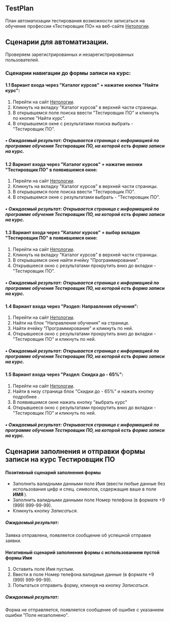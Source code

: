 <h2>TestPlan</h2>
<p>План автоматизации тестирования возможности записаться на обучение профессии «Тестировщик ПО» на веб-сайте <a href="https://netology.ru/">Нетологии</a>.</p>

<h2>Сценарии для автоматизации.</h2>

<p>Проверяем зарегистрированных и незарегистрированных пользователей.</p>

<h3>Сценарии навигации до формы записи на курс:</h3>

<h4>1.1 Вариант входа через "Каталог курсов" + нажатие кнопки "Найти курс":</h4>
<ol>
  <li>Перейти на сайт <a href="https://netology.ru">Нетологии</a>.</li>
  <li>Кликнуть на вкладку "Каталог курсов" в верхней части страницы.</li>
  <li>В открывшемся поле поиска ввести "Тестировщик ПО" и кликнуть по кнопке "Hайти курс".</li>
  <li>В открывшемся окне с результатами поиска выбрать - "Тестировщик ПО".</li>
</ol>
<h5>• Ожидаемый результат: Открывается страница с информацией по программе обучения Тестировщик ПО, на которой есть форма записи на курс.</h5>

<h4>1.2 Вариант входа через "Каталог курсов" + нажатие иконки "Тестировщик ПО" в появившемся окне:</h4>
<ol>
  <li>Перейти на сайт <a href="https://netology.ru">Нетологии</a>.</li>
  <li>Кликнуть на вкладку "Каталог курсов" в верхней части страницы.</li>
  <li>В открывшемся поле поиска ввести "Тестировщик ПО".</li>
  <li>В открывшемся окне с результатами выбрать - "Тестировщик ПО".</li>
</ol>
<h5>• Ожидаемый результат: Открывается страница с информацией по программе обучения Тестировщик ПО, на которой есть форма записи на курс.</h5>

<h4>1.3 Вариант входа через "Каталог курсов" + выбор вкладки "Тестировщик ПО" в появившемся окне:</h4>
<ol>
  <li>Перейти на сайт <a href="https://netology.ru">Нетологии</a>.</li>
  <li>Кликнуть на вкладку "Каталог курсов" в верхней части страницы.</li>
  <li>В открывшемся окне найти ячейку "Программирование".</li>
  <li>Открывшееся окно с результатами прокрутить вниз до вкладки - "Тестировщик ПО".</li>
</ol>
<h5>• Ожидаемый результат: Открывается страница с информацией по программе обучения Тестировщик ПО, на которой есть форма записи на курс.</h5>

<h4>1.4 Вариант входа через "Раздел: Направления обучения":</h4>
<ol>
  <li>Перейти на сайт <a href="https://netology.ru">Нетологии</a>.</li>
  <li>Найти на блок "Направления обучения" на странице.</li>
  <li>Hайти ячейку "Программирование" и кликнуть по ней.</li>
  <li>Открывшееся окно с результатами прокрутить вниз до вкладки - "Тестировщик ПО" и кликнуть по ней.</li>
</ol>
<h5>• Ожидаемый результат: Открывается страница с информацией по программе обучения Тестировщик ПО, на которой есть форма записи на курс.</h5>

<h4>1.5 Вариант входа через "Раздел: Скидка до - 65%":</h4>
<ol>
  <li>Перейти на сайт <a href="https://netology.ru">Нетологии</a>.</li>
  <li>Найти в низу страница блок "Скидки до - 65%" и нажать кнопку подробнее .</li>
  <li>В появившимся окне нажать кнопку "выбрать курс"</li>
  <li>Открывшееся окно с результатами прокрутить вниз до вкладки - "Тестировщик ПО" и кликнуть по ней.</li>
</ol>
<h5>• Ожидаемый результат: Открывается страница с информацией по программе обучения Тестировщик ПО, на которой есть форма записи на курс.</h5>

<h2>Сценарии заполнения и отправки формы записи на курс Тестировщик ПО</h2>

<h4>Позитивный сценарий заполнения формы</h4>
<ul>
  <li>Заполнить валидными данными поле Имя (ввести любые данные без использования цифр и спец. символов, содержащие ваше в поле <strong> ИМЯ </strong>).</li>
  <li>Заполнить валидными данными поле Номер телефона (в формате +9 (999) 999-99-99).</li>
  <li>Кликнуть кнопку <em>Записаться</em>.</li>
</ul>

<h5>Ожидаемый результат:</h5>
<p> Заявка отправлена, появляется сообщение об успешной отправке заявки.</p>

<h4>Негативный сценарий заполнения формы с использованием пустой формы  <strong> Имя </strong> </h4>
<ol>
  <li>Оставить поле Имя пустым.</li>
  <li>Ввести в поле Номер телефона валидные данные (в формате +9 (999) 999-99-99).</li>
  <li>Попытаться отправить форму, кликнув на кнопку <em>Записаться</em>.</li>
</ol>

<h5>Ожидаемый результат:</h5>
<p>Форма не отправляется, появляется сообщение об ошибке с указанием ошибки  "Поле незаполнено".</p>
